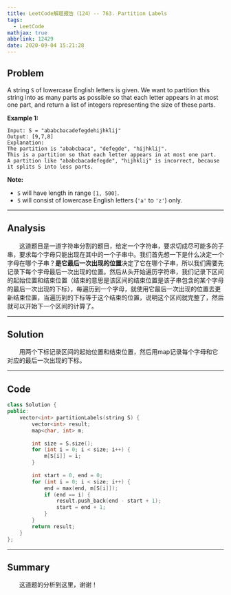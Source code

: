 ```yaml
---
title: LeetCode解题报告（124）-- 763. Partition Labels
tags:
  - LeetCode
mathjax: true
abbrlink: 12429
date: 2020-09-04 15:21:28
---
```


## Problem

A string `S` of lowercase English letters is given. We want to partition this string into as many parts as possible so that each letter appears in at most one part, and return a list of integers representing the size of these parts.

<!-- more -->

**Example 1:**

```
Input: S = "ababcbacadefegdehijhklij"
Output: [9,7,8]
Explanation:
The partition is "ababcbaca", "defegde", "hijhklij".
This is a partition so that each letter appears in at most one part.
A partition like "ababcbacadefegde", "hijhklij" is incorrect, because it splits S into less parts.
```

**Note:**

- `S` will have length in range `[1, 500]`.
- `S` will consist of lowercase English letters (`'a'` to `'z'`) only.

------

## Analysis

&emsp;&emsp;这道题目是一道字符串分割的题目，给定一个字符串，要求切成尽可能多的子串，要求每个字母只能出现在其中的一个子串中。我们首先想一下是什么决定一个字母在哪个子串？**是它最后一次出现的位置**决定了它在哪个子串，所以我们需要先记录下每个字母最后一次出现的位置。然后从头开始遍历字符串，我们记录下区间的起始位置和结束位置（结束的意思是该区间的结束位置是该子串包含的某个字母的最后一次出现的下标），每遍历到一个字母，就使用它最后一次出现的位置去更新结束位置，当遍历到的下标等于这个结束的位置，说明这个区间就完整了，然后就可以开始下一个区间的计算了。

------

## Solution

&emsp;&emsp;用两个下标记录区间的起始位置和结束位置，然后用map记录每个字母和它对应的最后一次出现的下标。

------

## Code

```c++
class Solution {
public:
    vector<int> partitionLabels(string S) {
        vector<int> result;
        map<char, int> m;
        
        int size = S.size();
        for (int i = 0; i < size; i++) {
            m[S[i]] = i;
        }
        
        int start = 0, end = 0;
        for (int i = 0; i < size; i++) {
            end = max(end, m[S[i]]);
            if (end == i) {
                result.push_back(end - start + 1);
                start = end + 1;
            }
        }
        return result;
    }
};
```

------

## Summary

&emsp;&emsp;这道题的分析到这里，谢谢！
